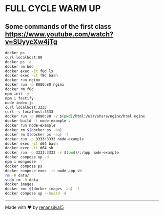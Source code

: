 # FULL CYCLE WARM UP

## Some commands of the first class https://www.youtube.com/watch?v=SUyycXw4jTg
```bash
docker ps
curl localhost:80
docker ps -a
docker rm bdd
docker exec -it f8d ls
docker exec -it f8d bash
docker run nginx
docker run -p 8080:80 nginx
docker rm f8d
npm init -y
npm i fastify
node index.js
curl localhost:3333
curl -v localhost:3333
docker run -p 8080:80 -v $(pwd)/html:/usr/share/nginx/html nginx
docker build -t node-example .
docker run node-example
docker rm $(docker ps -aq)
docker rm $(docker ps -aq) -f
docker run -p 3333:3333 node-example
docker exec -it d64 bash
docker exec -it d64 sh
docker run -p 3333:3333 -v $(pwd)/:/app node-example
docker compose up -d
npm i mongoose
docker compose ps
docker compose exec -it node_app sh
rm -R data/
sudo rm -R data
docker images
docker rmi $(docker images -aq) -f
docker compose up --build -d
```
---
Made with :heart: by [renansilva15](https://github.com/renansilva15)
